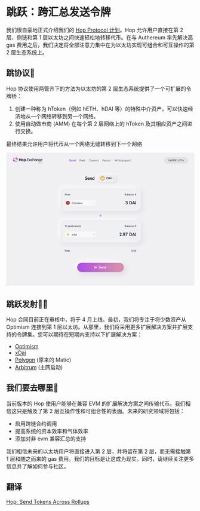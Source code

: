 # 跳跃：跨汇总发送令牌
我们很自豪地正式介绍我们的 [Hop Protocol 计划](https://hop.exchange/send)。Hop 允许用户直接在第 2 层、侧链和第 1 层以太坊之间快速轻松地转移代币。在与 Authereum 率先解决高 gas 费用之后，我们决定将全部注意力集中在为以太坊实现可组合和可互操作的第 2 层生态系统上。
## 跳协议🐰
Hop 协议使用两管齐下的方法为以太坊的第 2 层生态系统提供了一个可扩展的令牌桥：

1. 创建一种称为 hToken（例如 hETH、hDAI 等）的特殊中介资产，可以快速经济地从一个网络转移到另一个网络。
1. 使用自动做市商 (AMM) 在每个第 2 层网络上的 hToken 及其相应资产之间进行交换。

最终结果允许用户将代币从一个网络无缝转移到下一个网络

![](./pic/tokenchange.png)

## 跳跃发射🧑‍🚀
Hop 合同目前正在审核中，将于 4 月上线。最初，我们将专注于将少数资产从 Optimism 连接到第 1 层以太坊。从那里，我们将采用更多扩展解决方案并扩展支持的令牌集。您可以期待在短期内支持以下扩展解决方案：

- [Optimism](https://optimism.io/)
- [xDai](https://www.xdaichain.com/)
- [Polygon](https://polygon.technology/) (原来的 Matic)
- [Arbitrum](https://offchainlabs.com/) (主网启动)

## 我们要去哪里🚀
当前版本的 Hop 使用户能够在兼容 EVM 的扩展解决方案之间传输代币。我们相信这只是触及了第 2 层互操作性和可组合性的表面。未来的研究领域将包括：

- 启用跨链合约调用
- 提高系统的资本效率和气体效率
- 添加对非 evm 兼容汇总的支持

我们相信未来的以太坊用户将直接进入第 2 层，并将留在第 2 层，而无需接触第 1 层和随之而来的 gas 费用。我们的目标是让这成为现实。同时，请继续关注更多信息并了解如何参与社区。

## 翻译
[Hop: Send Tokens Across Rollups](https://medium.com/hop-protocol/hop-send-tokens-across-rollups-30f14c432f7c)

